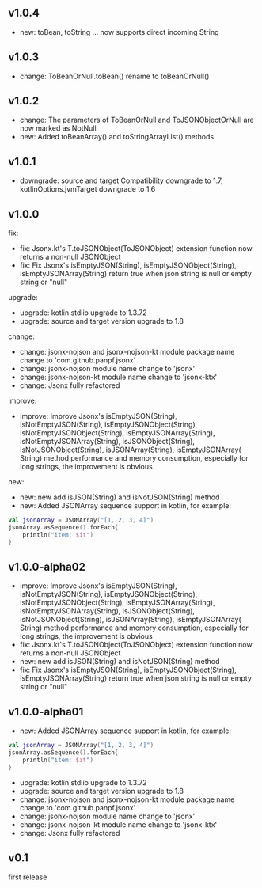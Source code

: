 ## v1.0.4
* new: toBean, toString ... now supports direct incoming String

## v1.0.3
* change: ToBeanOrNull.toBean() rename to toBeanOrNull()

## v1.0.2
* change: The parameters of ToBeanOrNull and ToJSONObjectOrNull are now marked as NotNull
* new: Added toBeanArray() and toStringArrayList() methods


## v1.0.1
* downgrade: source and target Compatibility downgrade to 1.7, kotlinOptions.jvmTarget downgrade to 1.6

## v1.0.0

fix:
* fix: Jsonx.kt's T.toJSONObject(ToJSONObject<T>) extension function now returns a non-null JSONObject
* fix: Fix Jsonx's isEmptyJSON(String), isEmptyJSONObject(String), isEmptyJSONArray(String) return true when json string is null or empty string or "null"

upgrade:
* upgrade: kotlin stdlib upgrade to 1.3.72
* upgrade: source and target version upgrade to 1.8

change:
* change: jsonx-nojson and jsonx-nojson-kt module package name change to 'com.github.panpf.jsonx'
* change: jsonx-nojson module name change to 'jsonx'
* change: jsonx-nojson-kt module name change to 'jsonx-ktx'
* change: Jsonx fully refactored

improve:
* improve: Improve Jsonx's isEmptyJSON(String), isNotEmptyJSON(String), isEmptyJSONObject(String), isNotEmptyJSONObject(String), isEmptyJSONArray(String), isNotEmptyJSONArray(String), isJSONObject(String), isNotJSONObject(String), isJSONArray(String), isEmptyJSONArray( String) method performance and memory consumption, especially for long strings, the improvement is obvious

new:
* new: new add isJSON(String) and isNotJSON(String) method
* new: Added JSONArray sequence support in kotlin, for example:
```kotlin
val jsonArray = JSONArray("[1, 2, 3, 4]")
jsonArray.asSequence().forEach{
    println("item: $it")
}
```

## v1.0.0-alpha02
* improve: Improve Jsonx's isEmptyJSON(String), isNotEmptyJSON(String), isEmptyJSONObject(String), isNotEmptyJSONObject(String), isEmptyJSONArray(String), isNotEmptyJSONArray(String), isJSONObject(String), isNotJSONObject(String), isJSONArray(String), isEmptyJSONArray( String) method performance and memory consumption, especially for long strings, the improvement is obvious
* fix: Jsonx.kt's T.toJSONObject(ToJSONObject<T>) extension function now returns a non-null JSONObject
* new: new add isJSON(String) and isNotJSON(String) method
* fix: Fix Jsonx's isEmptyJSON(String), isEmptyJSONObject(String), isEmptyJSONArray(String) return true when json string is null or empty string or "null"

## v1.0.0-alpha01
* new: Added JSONArray sequence support in kotlin, for example:
```kotlin
val jsonArray = JSONArray("[1, 2, 3, 4]")
jsonArray.asSequence().forEach{
    println("item: $it")
}
```
* upgrade: kotlin stdlib upgrade to 1.3.72
* upgrade: source and target version upgrade to 1.8
* change: jsonx-nojson and jsonx-nojson-kt module package name change to 'com.github.panpf.jsonx'
* change: jsonx-nojson module name change to 'jsonx'
* change: jsonx-nojson-kt module name change to 'jsonx-ktx'
* change: Jsonx fully refactored

## v0.1
first release